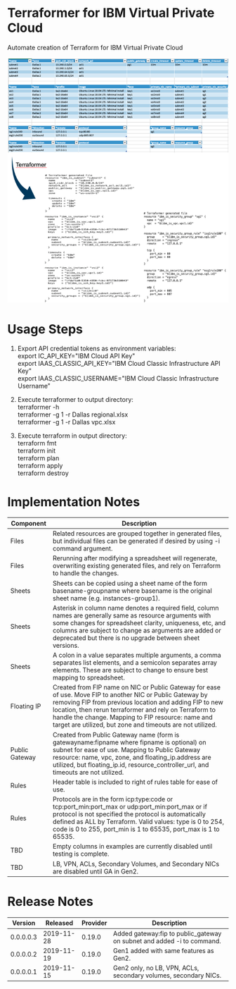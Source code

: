 # Terraformer for IBM Virtual Private Cloud

Automate creation of Terraform for IBM Virtual Private Cloud

![TerraformerExample](/images/terraformerexample.png)

# Usage Steps

1. Export API credential tokens as environment variables:\
export IC_API_KEY="IBM Cloud API Key"\
export IAAS_CLASSIC_API_KEY="IBM Cloud Classic Infrastructure API Key"\
export IAAS_CLASSIC_USERNAME="IBM Cloud Classic Infrastructure Username"

2. Execute terraformer to output directory:\
terraformer -h\
terraformer -g 1 -r Dallas regional.xlsx\
terraformer -g 1 -r Dallas vpc.xlsx

3. Execute terraform in output directory:\
terraform fmt\
terraform init\
terraform plan\
terraform apply\
terraform destroy
 
# Implementation Notes

| Component | Description |
| --- | --- |
| Files | Related resources are grouped together in generated files, but individual files can be generated if desired by using -i command argument. |
| Files | Rerunning after modifying a spreadsheet will regenerate, overwriting existing generated files, and rely on Terraform to handle the changes. |
| Sheets | Sheets can be copied using a sheet name of the form basename-groupname where basename is the original sheet name (e.g. instances-group1). |
| Sheets | Asterisk in column name denotes a required field, column names are generally same as resource arguments with some changes for spreadsheet clarity, uniqueness, etc, and columns are subject to change as arguments are added or deprecated but there is no upgrade between sheet versions. |
| Sheets | A colon in a value separates multiple arguments, a comma separates list elements, and a semicolon separates array elements.  These are subject to change to ensure best mapping to spreadsheet.
| Floating IP | Created from FIP name on NIC or Public Gateway for ease of use.  Move FIP to another NIC or Public Gateway by removing FIP from previous location and adding FIP to new location, then rerun terraformer and rely on Terraform to handle the change.  Mapping to FIP resource: name and target are utilized, but zone and timeouts are not utilized. |
| Public Gateway | Created from Public Gateway name (form is gatewayname:fipname where fipname is optional) on subnet for ease of use.  Mapping to Public Gateway resource: name, vpc, zone, and floating_ip.address are utilized, but floating_ip.id, resource_controller_url, and timeouts are not utilized. |
| Rules | Header table is included to right of rules table for ease of use. |
| Rules | Protocols are in the form icp:type:code or tcp:port_min:port_max or udp:port_min:port_max or if protocol is not specified the protocol is automatically defined as ALL by Terraform. Valid values: type is 0 to 254, code is 0 to 255, port_min is 1 to 65535, port_max is 1 to 65535. |
| TBD | Empty columns in examples are currently disabled until testing is complete. |
| TBD | LB, VPN, ACLs, Secondary Volumes, and Secondary NICs are disabled until GA in Gen2. |

# Release Notes

| Version | Released | Provider | Description |
| --- | --- | --- | --- |
| 0.0.0.0.3 | 2019-11-28 | 0.19.0 | Added gateway:fip to public_gateway on subnet and added -i to command. |
| 0.0.0.0.2 | 2019-11-19 | 0.19.0 | Gen1 added with same features as Gen2. |
| 0.0.0.0.1 | 2019-11-15 | 0.19.0 | Gen2 only, no LB, VPN, ACLs, secondary volumes, secondary NICs. |
